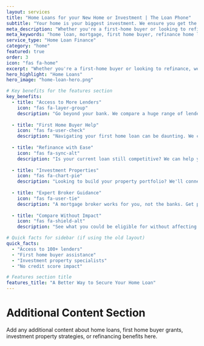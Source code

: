 ```yaml
---
layout: services
title: "Home Loans for your New Home or Investment | The Loan Phone"
subtitle: "Your home is your biggest investment. We ensure you get the right financial foundation. Compare hundreds of home loan products from major banks and specialist lenders."
meta_description: "Whether you're a first-home buyer or looking to refinance, we can help you find a competitive home loan. Compare mortgage rates without impacting your credit score."
meta_keywords: "home loan, mortgage, first home buyer, refinance home loan, mortgage broker"
service_type: "Home Loan Finance"
category: "home"
featured: true
order: 3
icon: "fas fa-home"
excerpt: "Whether you're a first-home buyer or looking to refinance, we can help you find a competitive home loan with the right financial foundation."
hero_highlight: "Home Loans"
hero_image: "home-loan-hero.png"

# Key benefits for the features section
key_benefits:
  - title: "Access to More Lenders"
    icon: "fas fa-layer-group"
    description: "Go beyond your bank. We compare a huge range of lenders, from the big four to specialist providers, to find a loan that truly fits your needs."
    
  - title: "First Home Buyer Help"
    icon: "fas fa-user-check"
    description: "Navigating your first home loan can be daunting. We connect you with brokers who can explain your options and help you access government grants."
    
  - title: "Refinance with Ease"
    icon: "fas fa-sync-alt"
    description: "Is your current loan still competitive? We can help you compare refinancing options that could lower your repayments or unlock equity."
    
  - title: "Investment Properties"
    icon: "fas fa-chart-pie"
    description: "Looking to build your property portfolio? We'll connect you with experts who understand investment loan structures and strategies."
    
  - title: "Expert Broker Guidance"
    icon: "fas fa-user-tie"
    description: "A mortgage broker works for you, not the banks. Get personalised advice and have an expert negotiate on your behalf to secure a great deal."
    
  - title: "Compare Without Impact"
    icon: "fas fa-shield-alt"
    description: "See what you could be eligible for without affecting your credit score. Our soft-check technology gives you clarity and peace of mind."

# Quick facts for sidebar (if using the old layout)
quick_facts:
  - "Access to 100+ lenders"
  - "First home buyer assistance"
  - "Investment property specialists"
  - "No credit score impact"

# Features section title
features_title: "A Better Way to Secure Your Home Loan"
---
```


# Additional Content Section

Add any additional content about home loans, first home buyer grants, investment property strategies, or refinancing benefits here.
